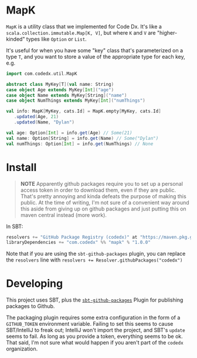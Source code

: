 # MapK

`MapK` is a utility class that we implemented for Code Dx. It's like a `scala.collection.immutable.Map[K, V]`, but where `K` and `V` are "higher-kinded" types like `Option` or `List`.

It's useful for when you have some "key" class that's parameterized on a type `T`, and you want to store a value of the appropriate type for each key, e.g.

```scala
import com.codedx.util.MapK

abstract class MyKey[T](val name: String)
case object Age extends MyKey[Int]("age")
case object Name extends MyKey[String]("name")
case object NumThings extends MyKey[Int]("numThings")

val info: MapK[MyKey, cats.Id] = MapK.empty[MyKey, cats.Id]
   .updated(Age, 21)
   .updated(Name, "Dylan")

val age: Option[Int] = info.get(Age) // Some(21)
val name: Option[String] = info.get(Name) // Some("Dylan")
val numThings: Option[Int] = info.get(NumThings) // None
```

# Install

> **NOTE** Apparently github packages require you to set up a personal access token in order to download them, even if they are public. 
> That's pretty annoying and kinda defeats the purpose of making this public. 
> At the time of writing, I'm not sure of a convenient way around this aside from giving up on github packages and just putting this on maven central instead (more work).

In SBT:

```scala
resolvers += "GitHub Package Registry (codedx)" at "https://maven.pkg.github.com/codedx/_"
libraryDependencies += "com.codedx" %% "mapk" % "1.0.0"
```

Note that if you are using the `sbt-github-packages` plugin, you can replace the `resolvers` line with
`resolvers += Resolver.githubPackages("codedx")`

# Developing

This project uses SBT, plus the [`sbt-github-packages`](https://github.com/djspiewak/sbt-github-packages) Plugin for publishing packages to Github.

The packaging plugin requires some extra configuration in the form of a `GITHUB_TOKEN` environment variable.
Failing to set this seems to cause SBT/IntelliJ to freak out; IntelliJ won't import the project, and SBT's `update` seems to fail.
As long as you provide a token, everything seems to be ok. 
That said, I'm not sure what would happen if you aren't part of the `codedx` organization.
